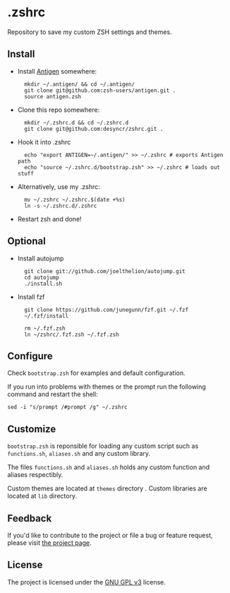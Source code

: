 .zshrc
==========

Repository to save my custom ZSH settings and themes.

Install
-------
* Install [Antigen](https://github.com/zsh-users/antigen) somewhere:

        mkdir ~/.antigen/ && cd ~/.antigen/
        git clone git@github.com:zsh-users/antigen.git .
        source antigen.zsh

* Clone this repo somewhere:

        mkdir ~/.zshrc.d && cd ~/.zshrc.d
        git clone git@github.com:desyncr/zshrc.git .

* Hook it into .zshrc

        echo "export ANTIGEN=~/.antigen/" >> ~/.zshrc # exports Antigen path
        echo "source ~/.zshrc.d/bootstrap.zsh" >> ~/.zshrc # loads out stuff

* Alternatively, use my .zshrc:

        mv ~/.zshrc ~/.zshrc.$(date +%s)
        ln -s ~/.zshrc.d/.zshrc

* Restart zsh and done!


Optional
--------

* Install autojump

        git clone git://github.com/joelthelion/autojump.git
        cd autojump
        ./install.sh

* Install fzf

        git clone https://github.com/junegunn/fzf.git ~/.fzf
        ~/.fzf/install

        rm ~/.fzf.zsh
        ln ~/zshrc/.fzf.zsh ~/.fzf.zsh

Configure
---------

Check ``bootstrap.zsh`` for examples and default configuration.

If you run into problems with themes or the prompt run the following command and restart the shell:

    sed -i "s/prompt /#prompt /g" ~/.zshrc


Customize
-------
``bootstrap.zsh`` is reponsible for loading any custom script such as ``functions.sh``, ``aliases.sh`` and any custom library.

The files ``functions.sh`` and ``aliases.sh`` holds any custom function and aliases respectibly.

Custom themes are located at ``themes`` directory . Custom libraries are located at ``lib`` directory.


## Feedback

If you'd like to contribute to the project or file a bug or feature request, please visit [the project page][1].

## License

The project is licensed under the [GNU GPL v3][2] license.

  [1]: https://github.com/desyncr/zshrc/
  [2]: http://www.gnu.org/licenses/gpl.html


